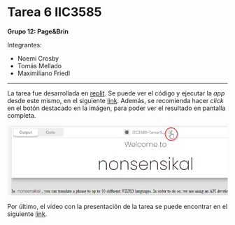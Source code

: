 # Tarea 6 IIC3585
**Grupo 12: Page&Brin**

Integrantes:
- Noemi Crosby
- Tomás Mellado
- Maximiliano Friedl

---

La tarea fue desarrollada en [replit](https://replit.com/). Se puede ver el código y ejecutar la _app_ desde este mismo, en el siguiente [link](https://replit.com/@MaximilianoFrie/IIC3585-Tarea-Svelte?v=1). Además, se recomienda hacer _click_ en el botón destacado en la imágen, para poder ver el resultado en pantalla completa.

![Replit](./replit.jpg)

Por último, el video con la presentación de la tarea se puede encontrar en el siguiente [link]().